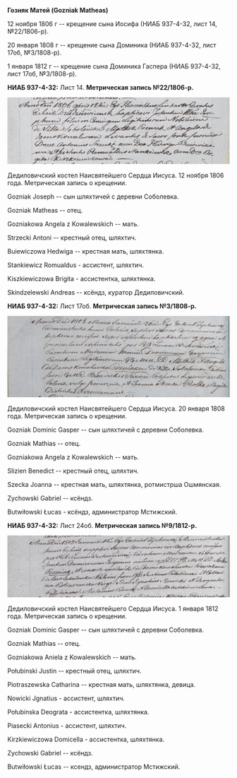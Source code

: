 **Гозняк Матей (Gozniak Matheas)**

12 ноября 1806 г -- крещение сына Иосифа (НИАБ 937-4-32, лист 14,
№22/1806-р).

20 января 1808 г -- крещение сына Доминика (НИАБ 937-4-32, лист 17об,
№3/1808-р).

1 января 1812 г -- крещение сына Доминика Гаспера (НИАБ 937-4-32, лист
17об, №3/1808-р).

**НИАБ 937-4-32:** Лист 14. **Метрическая запись №22/1806-р.**

![](./media/2aa97ca3adc571a62bcb716d5598a9664bb2035f.png)

Дедиловичский костел Наисвятейшего Сердца Иисуса. 12 ноября 1806 года.
Метрическая запись о крещении.

Gozniak Joseph -- сын шляхтичей с деревни Соболевка.

Gozniak Matheas -- отец.

Gozniakowa Angela z Kowalewskich -- мать.

Strzecki Antoni -- крестный отец, шляхтич.

Buiewiczowa Hedwiga -- крестная мать, шляхтянка.

Stankiewicz Romualdus - ассистент, шляхтич.

Kiszkiewiczowa Brigita - ассистентка, шляхтянка.

Skindzelewski Andreas -- ксёндз, куратор Дедиловичский.

**НИАБ 937-4-32:** Лист 17об. **Метрическая запись №3/1808-р.**

![](./media/369b067bf4866d643256a1ca2c05141e3b2fbcb7.png)

Дедиловичский костел Наисвятейшего Сердца Иисуса. 20 января 1808 года.
Метрическая запись о крещении.

Gozniak Dominic Gasper -- сын шляхтичей с деревни Соболевка.

Gozniak Mathias -- отец.

Gozniakowa Angela z Kowalewskich -- мать.

Slizien Benedict -- крестный отец, шляхтич.

Szecka Joanna -- крестная мать, шляхтянка, ротмистрша Ошмянская.

Zychowski Gabriel -- ксёндз.

Butwiłowski Łucas - ксёндз, администратор Мстижский.

**НИАБ 937-4-32:** Лист 24об. **Метрическая запись №9/1812-р.**

![](./media/de473c5ac6db888f7ac7fb29a0a86b8edb607867.png)

Дедиловичский костел Наисвятейшего Сердца Иисуса. 1 января 1812 года.
Метрическая запись о крещении.

Gozniak Dominic Gasper -- сын шляхтичей с деревни Соболевка.

Gozniak Mathias -- отец.

Gozniakowa Aniela z Kowalewskich -- мать.

Połubinski Justin -- крестный отец, шляхтич.

Piotraszewska Catharina -- крестная мать, шляхтянка, девица.

Nowicki Jgnatius - ассистент, шляхтич.

Połubinska Deograta - ассистентка, шляхтянка.

Piasecki Antonius - ассистент, шляхтич.

Kirzkiewiczowa Domicella - ассистентка, шляхтянка.

Zychowski Gabriel -- ксёндз.

Butwiłowski Łucas -- ксендз, администратор Мстижский.

